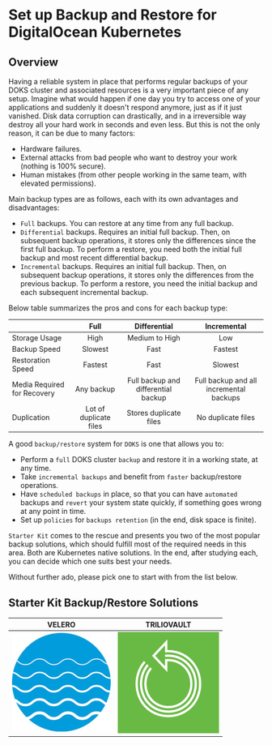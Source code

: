 # Set up Backup and Restore for DigitalOcean Kubernetes

## Overview

Having a reliable system in place that performs regular backups of your DOKS cluster and associated resources is a very important piece of any setup. Imagine what would happen if one day you try to access one of your applications and suddenly it doesn't respond anymore, just as if it just vanished. Disk data corruption can drastically, and in a irreversible way destroy all your hard work in seconds and even less. But this is not the only reason, it can be due to many factors:

- Hardware failures.
- External attacks from bad people who want to destroy your work (nothing is 100% secure).
- Human mistakes (from other people working in the same team, with elevated permissions).

Main backup types are as follows, each with its own advantages and disadvantages:

- `Full` backups. You can restore at any time from any full backup.
- `Differential` backups. Requires an initial full backup. Then, on subsequent backup operations, it stores only the differences since the first full backup. To perform a restore, you need both the initial full backup and most recent differential backup.
- `Incremental` backups. Requires an initial full backup. Then, on subsequent backup operations, it stores only the differences from the previous backup. To perform a restore, you need the initial backup and each subsequent incremental backup.

Below table summarizes the pros and cons for each backup type:

|                             | Full                    | Differential                        | Incremental                             |
| --------------------------- |:-----------------------:|:-----------------------------------:|:---------------------------------------:|
| Storage Usage               | High                    | Medium to High                      | Low                                     |
| Backup Speed                | Slowest                 | Fast                                | Fastest                                 |
| Restoration Speed           | Fastest                 | Fast                                | Slowest                                 |
| Media Required for Recovery | Any backup              | Full backup and differential backup | Full backup and all incremental backups |
| Duplication                 | Lot of duplicate files  | Stores duplicate files              | No duplicate files                      |

A good `backup/restore` system for `DOKS` is one that allows you to:

- Perform a `full` DOKS cluster `backup` and restore it in a working state, at any time.
- Take `incremental backups` and benefit from `faster` backup/restore operations.
- Have `scheduled backups` in place, so that you can have `automated` backups and `revert` your system state quickly, if something goes wrong at any point in time.
- Set up `policies` for `backups retention` (in the end, disk space is finite).

`Starter Kit` comes to the rescue and presents you two of the most popular backup solutions, which should fulfill most of the required needs in this area. Both are Kubernetes native solutions. In the end, after studying each, you can decide which one suits best your needs.

Without further ado, please pick one to start with from the list below.

## Starter Kit Backup/Restore Solutions

| VELERO | TRILIOVAULT |
|:-----------------------------------------------------:|:-----------------------------------------------------:|
| [![trilio](assets/images/velero-logo.png)](velero.md) | [![trilio](assets/images/trilio-logo.png)](trilio.md) |
